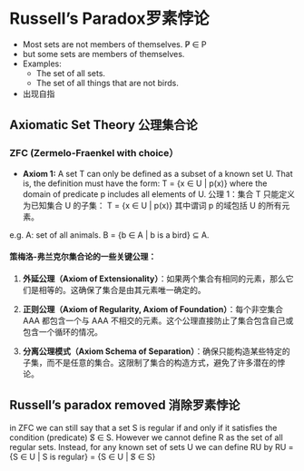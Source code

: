 # Russell’s Paradox罗素悖论
- Most sets are not members of themselves.
P̸ ∈ P
- but some sets are members of themselves. 
- Examples: 
	- The set of all sets. 
	- The set of all things that are not birds.
- 出现自指


## Axiomatic Set Theory 公理集合论

###  ZFC (Zermelo-Fraenkel with choice）
- **Axiom 1:** 
	A set T can only be defined as a subset of a known set U. That is, the definition must have the form: T = {x ∈ U | p(x)} where the domain of predicate p includes all elements of U.
	公理 1：集合 T 只能定义为已知集合 U 的子集：
	T = {x ∈ U | p(x)} 其中谓词 p 的域包括 U 的所有元素。

e.g. A: set of all animals. B = {b ∈ A | b is a bird} ⊆ A.
#### 策梅洛-弗兰克尔集合论的一些关键公理：

1. **外延公理（Axiom of Extensionality）**：如果两个集合有相同的元素，那么它们是相等的。这确保了集合是由其元素唯一确定的。
    
2. **正则公理（Axiom of Regularity, Axiom of Foundation）**：每个非空集合 AAA 都包含一个与 AAA 不相交的元素。这个公理直接防止了集合包含自己或包含一个循环的情况。
    
3. **分离公理模式（Axiom Schema of Separation）**：确保只能构造某些特定的子集，而不是任意的集合。这限制了集合的构造方式，避免了许多潜在的悖论。
## Russell’s paradox removed 消除罗素悖论
in ZFC we can still say that a set S is regular if and only if it satisfies the condition (predicate) S̸ ∈ S. However we cannot define R as the set of all regular sets. Instead, for any known set of sets U we can define RU by 
RU = {S ∈ U | S is regular} = {S ∈ U | S̸ ∈ S}





